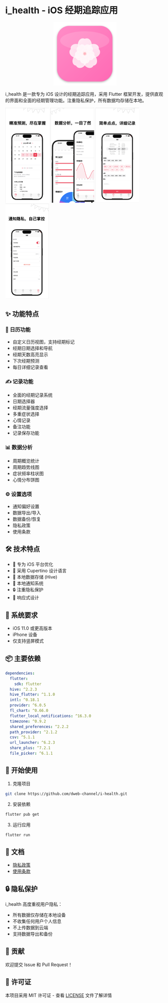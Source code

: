 # i_health - iOS 经期追踪应用

<div align="center">
  <img src="assets/app_icon.svg" alt="i_health Logo" width="200"/>
</div>

i_health 是一款专为 iOS 设计的经期追踪应用，采用 Flutter 框架开发，提供直观的界面和全面的经期管理功能。注重隐私保护，所有数据均存储在本地。


<div align="center" style="display: flex;  justify-content: center;"></div>
  <img src="assets/store/1.png" alt="i_health Screenshots" height="300"/>
  <img src="assets/store/2.png" alt="i_health Screenshots" height="300"/>
  <img src="assets/store/3.png" alt="i_health Screenshots" height="300"/>
  <img src="assets/store/4.png" alt="i_health Screenshots" height="300"/>
</div>

## ✨ 功能特点

### 📅 日历功能
- 自定义日历视图，支持经期标记
- 经期日期选择和导航
- 经期天数高亮显示
- 下次经期预测
- 每日详细记录查看

### ✍️ 记录功能
- 全面的经期记录系统
- 日期选择器
- 经期流量强度选择
- 多重症状选择
- 心情记录
- 备注功能
- 记录保存功能

### 📊 数据分析
- 周期概览统计
- 周期趋势线图
- 症状频率柱状图
- 心情分布饼图

### ⚙️ 设置选项
- 通知偏好设置
- 数据导出/导入
- 数据备份/恢复
- 隐私政策
- 使用条款

## 🛠 技术特点

- 🎯 专为 iOS 平台优化
- 🎨 采用 Cupertino 设计语言
- 💾 本地数据存储 (Hive)
- 🔔 本地通知系统
- 🔒 注重隐私保护
- 📱 响应式设计

## 📱 系统要求

- iOS 11.0 或更高版本
- iPhone 设备
- 仅支持竖屏模式

## 📦 主要依赖

```yaml
dependencies:
  flutter:
    sdk: flutter
  hive: ^2.2.3
  hive_flutter: ^1.1.0
  intl: ^0.18.1
  provider: ^6.0.5
  fl_chart: ^0.66.0
  flutter_local_notifications: ^16.3.0
  timezone: ^0.9.2
  shared_preferences: ^2.2.2
  path_provider: ^2.1.2
  csv: ^5.1.1
  url_launcher: ^6.2.3
  share_plus: ^7.2.1
  file_picker: ^6.1.1
```

## 🚀 开始使用

1. 克隆项目
```bash
git clone https://github.com/dweb-channel/i-health.git
```

2. 安装依赖
```bash
flutter pub get
```

3. 运行应用
```bash
flutter run
```

## 📝 文档

- [隐私政策](assets/privacy_policy.html)
- [使用条款](assets/terms_of_service.html)

## 🔒 隐私保护

i_health 高度重视用户隐私：
- 所有数据仅存储在本地设备
- 不收集任何用户个人信息
- 不上传数据到云端
- 支持数据导出和备份

## 🤝 贡献

欢迎提交 Issue 和 Pull Request！

## 📄 许可证

本项目采用 MIT 许可证 - 查看 [LICENSE](LICENSE) 文件了解详情

